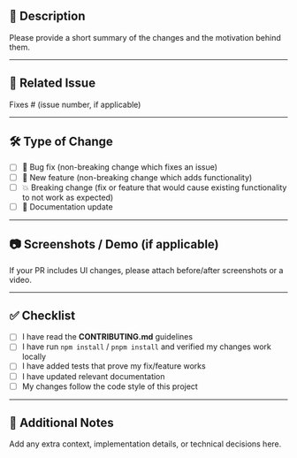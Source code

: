 
## 📌 Description
Please provide a short summary of the changes and the motivation behind them.

---

## 🔗 Related Issue
Fixes # (issue number, if applicable)

---

## 🛠 Type of Change
- [ ] 🐞 Bug fix (non-breaking change which fixes an issue)
- [ ] 🚀 New feature (non-breaking change which adds functionality)
- [ ] 💥 Breaking change (fix or feature that would cause existing functionality to not work as expected)
- [ ] 📄 Documentation update

---

## 📷 Screenshots / Demo (if applicable)
If your PR includes UI changes, please attach before/after screenshots or a video.

---

## ✅ Checklist
- [ ] I have read the **CONTRIBUTING.md** guidelines
- [ ] I have run `npm install` / `pnpm install` and verified my changes work locally
- [ ] I have added tests that prove my fix/feature works
- [ ] I have updated relevant documentation
- [ ] My changes follow the code style of this project

---

## 🧠 Additional Notes
Add any extra context, implementation details, or technical decisions here.
